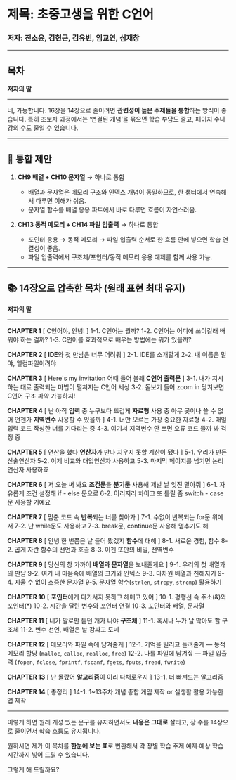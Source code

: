 # 제목: 초중고생을 위한 C언어
### 저자: 진소윤, 김현근, 김유빈, 임교연, 심재창
---
## 목차

**저자의 말**

---
네, 가능합니다.
16장을 14장으로 줄이려면 **관련성이 높은 주제들을 통합**하는 방식이 좋습니다.
특히 초보자 과정에서는 ‘연결된 개념’을 묶으면 학습 부담도 줄고, 페이지 수나 강의 수도 줄일 수 있습니다.

---

## 📌 통합 제안

1. **CH9 배열 + CH10 문자열** → 하나로 통합

   * 배열과 문자열은 메모리 구조와 인덱스 개념이 동일하므로, 한 챕터에서 연속해서 다루면 이해가 쉬움.
   * 문자열 함수를 배열 응용 파트에서 바로 다루면 흐름이 자연스러움.

2. **CH13 동적 메모리 + CH14 파일 입출력** → 하나로 통합

   * 포인터 응용 → 동적 메모리 → 파일 입출력 순서로 한 흐름 안에 넣으면 학습 연결성이 좋음.
   * 파일 입출력에서 구조체/포인터/동적 메모리 응용 예제를 함께 사용 가능.

---

## 📚 14장으로 압축한 목차 (원래 표현 최대 유지)

**저자의 말**

---

**CHAPTER 1** \[ C언어야, 안녕! ]
1-1. C언어는 뭘까?
1-2. C언어는 어디에 쓰이길래 배워야 하는 걸까?
1-3. C언어를 효과적으로 배우는 방법에는 뭐가 있을까?

**CHAPTER 2** \[ **IDE**와 첫 만남은 너무 어려워 ]
2-1. IDE를 소개할게
2-2. 내 이름은 말야, 웰컴파일이려야

**CHAPTER 3** \[ Here's my invitation 어때 들어 볼래 **C언어 출력문** ]
3-1. 내가 지시하는 대로 출력되는 마법이 펼쳐지는 C언어 세상
3-2. 돋보기 들어 zoom in 당겨보면 C언어 구조 파악 가능하지!

**CHAPTER 4** \[ 난 아직 **입력** 중 누구보다 뜨겁게 **자료형** 사용 중 아무 곳이나 쓸 수 없어 언젠가 **지역변수** 사용할 수 있을까 ]
4-1. 너만 모르는 가장 중요한 자료형
4-2. 매일 입력 코드 작성한 너를 기다리는 중
4-3. 여기서 지역변수 안 쓰면 오류 코드 뜰까 봐 걱정 중

**CHAPTER 5** \[ 연산을 했다 **연산자**가 만나 지우지 못할 계산이 됐다 ]
5-1. 우리가 만든 산술연산자
5-2. 이제 비교와 대입연산자 사용하고
5-3. 마지막 페이지를 넘기면 논리연산자 사용하죠

**CHAPTER 6** \[ 저 오늘 써 봐요 **조건문**을 **분기문** 사용해 제발 날 잊진 말아줘 ]
6-1. 자유롭게 조건 설정해 if - else 문으로
6-2. 이리저리 차이고 또 틀릴 즘 switch - case문 사용할 거예요

**CHAPTER 7** \[ 멈춘 코드 속 **반복**되는 너를 찾아가 ]
7-1. 수없이 반복되는 for문 위에서
7-2. 난 while문도 사용하고
7-3. break문, continue문 사용해 멈추기도 해

**CHAPTER 8** \[ 안녕 한 번쯤은 날 들어 봤겠지 **함수**에 대해 ]
8-1. 새로운 경험, 함수
8-2. 곱게 자란 함수의 선언과 호출
8-3. 이젠 또만의 비밀, 전역변수

**CHAPTER 9** \[ 당신의 창 가까이 **배열과 문자열**을 보내줄게요 ]
9-1. 우리의 첫 배열과의 만남
9-2. 여기 내 마음속에 배열의 크기와 인덱스
9-3. 다차원 배열과 친해지기
9-4. 지울 수 없이 소중한 문자열
9-5. 문자열 함수(`strlen`, `strcpy`, `strcmp`) 활용하기

**CHAPTER 10** \[ **포인터**에게 다가서지 못하고 헤매고 있어 ]
10-1. 평행선 속 주소(&)와 포인터(\*)
10-2. 시간을 달린 변수와 포인터 연결
10-3. 포인터와 배열, 문자열

**CHAPTER 11** \[ 네가 말로만 듣던 개가 나야 **구조체** ]
11-1. 혹시나 누가 날 막아도 할 구조체
11-2. 변수 선언, 배열은 날 감싸고 도네

**CHAPTER 12** \[ 메모리와 파일 속에 남겨줄게 ]
12-1. 기억을 빌리고 돌려줄게 — 동적 메모리 할당 (`malloc`, `calloc`, `realloc`, `free`)
12-2. 나를 파일에 남겨줘 — 파일 입출력 (`fopen`, `fclose`, `fprintf`, `fscanf`, `fgets`, `fputs`, `fread`, `fwrite`)

**CHAPTER 13** \[ 난 몰랐어 **알고리즘**이 이리 다채로운지 ]
13-1. 더 빠져드는 알고리즘

**CHAPTER 14** \[ 총정리 ]
14-1. 1\~13주차 개념 종합 게임 제작 or 실생활 활용 가능한 앱 제작

---

이렇게 하면 원래 개성 있는 문구를 유지하면서도 **내용은 그대로** 살리고,
장 수를 14장으로 줄이면서 학습 흐름도 유지됩니다.

원하시면 제가 이 목차를 **한눈에 보는 표**로 변환해서
각 장별 학습 주제·예제·예상 학습 시간까지 넣어 드릴 수 있습니다.

그렇게 해 드릴까요?

